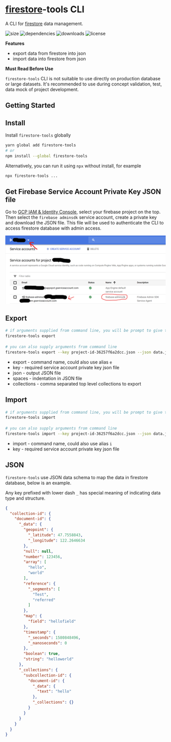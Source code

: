# [firestore](https://firebase.google.com/docs/firestore)-tools CLI

A CLI for [firestore](https://firebase.google.com/docs/firestore) data management.

![size](https://img.shields.io/bundlephobia/minzip/firestore-tools.svg) ![dependencies](https://img.shields.io/david/shadowwalker/firestore-tools.svg) ![downloads](https://img.shields.io/npm/dw/firestore-tools.svg) ![license](https://img.shields.io/npm/l/firestore-tools.svg)

**Features**

- export data from firestore into json
- import data into firestore from json

**Must Read Before Use**

`firestore-tools` CLI is not suitable to use directly on production database or large datasets. It's recommended to use during concept validation, test, data mock of project development.

## Getting Started

## Install

Install `firestore-tools` globally

```bash
yarn global add firestore-tools
# or
npm install --global firestore-tools
```

Alternatively, you can run it using `npx` without install, for example

```bash
npx firestore-tools ...
```

## Get Firebase Service Account Private Key JSON file

Go to [GCP IAM & Identity Console](https://console.cloud.google.com/iam-admin/serviceaccounts), select your firebase project on the top. Then select the `firebase adminsdk` service account, create a private key and download the JSON file. This file will be used to authenticate the CLI to access firestore database with admin access.

![firebase-service-account](https://github.com/shadowwalker/firestore-tools/blob/master/res/img/service-account.png?raw=true)

## Export

``` bash
# if arguments supplied from command line, you will be prompt to give that information
firestore-tools export

# you can also supply arguments from command line
firestore-tools export --key project-id-36257f6a2dcc.json --json data.json -spaces 2 --collections Users,Posts
```

- export - command name, could also use alias `e`
- key - required service account private key json file
- json - output JSON file
- spaces - indentation in JSON file
- collections - comma separated top level collections to export

## Import

``` bash
# if arguments supplied from command line, you will be prompt to give that information
firestore-tools import

# you can also supply arguments from command line
firestore-tools import --key project-id-36257f6a2dcc.json --json data.json
```

- import - command name, could also use alias `i`
- key - required service account private key json file

## JSON

`firestore-tools` use JSON data schema to map the data in firestore database, below is an example.

Any key prefixed with lower dash `_` has special meaning of indicating data type and structure.

``` json
{
  "collection-id": {
    "document-id": {
      "_data": {
        "geopoint": {
          "_latitude": 47.7558843,
          "_longitude": 122.2646634
        },
        "null": null,
        "number": 123456,
        "array": [
          "hello",
          "world"
        ],
        "reference": {
          "_segments": [
            "Test",
            "referred"
          ]
        },
        "map": {
          "field": "hellofield"
        },
        "timestamp": {
          "_seconds": 1580848496,
          "_nanoseconds": 0
        },
        "boolean": true,
        "string": "helloworld"
      },
      "_collections": {
        "subcollection-id": {
          "document-id": {
            "_data": {
              "text": "hello"
            },
            "_collections": {}
          }
        }
      }
    }
  }
}

```



